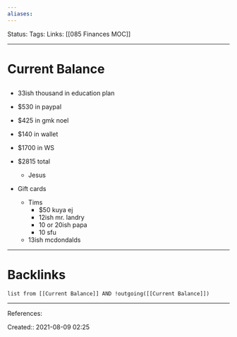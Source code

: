 ```yaml
---
aliases: 
---
```

Status: 
Tags: 
Links: [[085 Finances MOC]]
___

# Current Balance

##
- 33ish thousand in education plan

- $530 in paypal
- $425 in gmk noel
- $140 in wallet
- $1700 in WS
- $2815 total
	- Jesus
- Gift cards
	- Tims
		- $50 kuya ej
		- 12ish mr. landry
		- 10 or 20ish papa
		- 10 sfu
	- 13ish mcdondalds
___

# Backlinks

```dataview
list from [[Current Balance]] AND !outgoing([[Current Balance]])
```
___
References:

Created:: 2021-08-09 02:25
